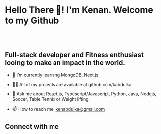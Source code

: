   # Hello There 👋! I'm Kenan. Welcome to my Github 
<br>
<br>


## Full-stack developer and Fitness enthusiast looing to make an impact in the world. 


- 🌱 I’m currently learning MongoDB, Next.js
  
- 👨‍💻 All of my projects are available at github.com/kabdulka
  
- 💬 Ask me about React.js, Typescript/Javascript, Python, Java, Nodejs, Soccer, Table Tennis or Weight lifting
  
- 📫 How to reach me: kenabdulka@gmail.com
  


## Connect with me


